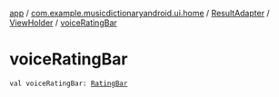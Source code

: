 [app](../../../index.md) / [com.example.musicdictionaryandroid.ui.home](../../index.md) / [ResultAdapter](../index.md) / [ViewHolder](index.md) / [voiceRatingBar](./voice-rating-bar.md)

# voiceRatingBar

`val voiceRatingBar: `[`RatingBar`](https://developer.android.com/reference/android/widget/RatingBar.html)